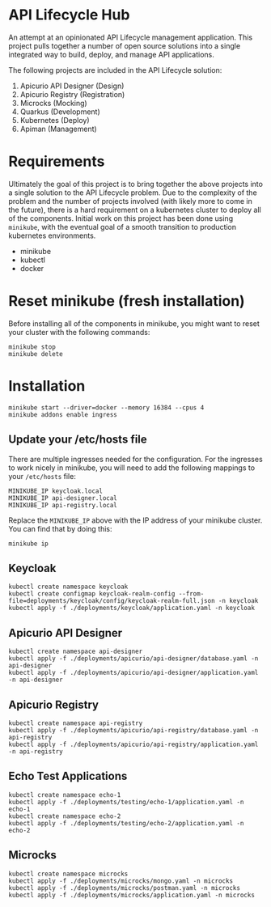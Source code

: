 # API Lifecycle Hub

An attempt at an opinionated API Lifecycle management application.  This project
pulls together a number of open source solutions into a single integrated way to
build, deploy, and manage API applications.

The following projects are included in the API Lifecycle solution:

1. Apicurio API Designer (Design)
2. Apicurio Registry (Registration)
3. Microcks (Mocking)
4. Quarkus (Development)
5. Kubernetes (Deploy)
6. Apiman (Management)

# Requirements

Ultimately the goal of this project is to bring together the above projects into
a single solution to the API Lifecycle problem.  Due to the complexity of the 
problem and the number of projects involved (with likely more to come in the future),
there is a hard requirement on a kubernetes cluster to deploy all of the components.
Initial work on this project has been done using `minikube`, with the eventual goal
of a smooth transition to production kubernetes environments.

* minikube
* kubectl
* docker

# Reset minikube (fresh installation)

Before installing all of the components in minikube, you might want to reset your 
cluster with the following commands:

    minikube stop
    minikube delete

# Installation

    minikube start --driver=docker --memory 16384 --cpus 4
    minikube addons enable ingress

## Update your /etc/hosts file

There are multiple ingresses needed for the configuration.  For the ingresses to work 
nicely in minikube, you will need to add the following mappings to your `/etc/hosts`
file:

    MINIKUBE_IP keycloak.local
    MINIKUBE_IP api-designer.local
    MINIKUBE_IP api-registry.local

Replace the `MINIKUBE_IP` above with the IP address of your minikube cluster.  You can
find that by doing this:

    minikube ip

## Keycloak

    kubectl create namespace keycloak
    kubectl create configmap keycloak-realm-config --from-file=deployments/keycloak/config/keycloak-realm-full.json -n keycloak
    kubectl apply -f ./deployments/keycloak/application.yaml -n keycloak

## Apicurio API Designer

    kubectl create namespace api-designer
    kubectl apply -f ./deployments/apicurio/api-designer/database.yaml -n api-designer
    kubectl apply -f ./deployments/apicurio/api-designer/application.yaml -n api-designer

## Apicurio Registry

    kubectl create namespace api-registry
    kubectl apply -f ./deployments/apicurio/api-registry/database.yaml -n api-registry
    kubectl apply -f ./deployments/apicurio/api-registry/application.yaml -n api-registry

## Echo Test Applications

    kubectl create namespace echo-1
    kubectl apply -f ./deployments/testing/echo-1/application.yaml -n echo-1
    kubectl create namespace echo-2
    kubectl apply -f ./deployments/testing/echo-2/application.yaml -n echo-2

## Microcks

    kubectl create namespace microcks
    kubectl apply -f ./deployments/microcks/mongo.yaml -n microcks
    kubectl apply -f ./deployments/microcks/postman.yaml -n microcks
    kubectl apply -f ./deployments/microcks/application.yaml -n microcks
